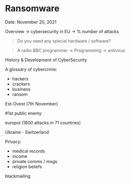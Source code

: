 # Ransomware

Date: November 20, 2021

Overview → cybersecurity in EU → % number of attacks

> Do you need any special hardware / software?
> 

> A radio BBC programmer → Programming → antivirus
> 

History & Development of CyberSecurity

A glossary of cybercrime:

- hackers
- crackers
- business
- ransom

Est-Ovest (7th November)

#1st public enemy

europol (1800 attacks in 71 countries)

Ukraine - Switzerland

Privacy:

- medical records
- income
- private comms / msgs
- religion beliefs

blackmailing